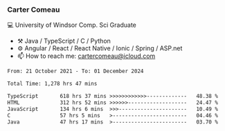 ### Carter Comeau

💻 University of Windsor Comp. Sci Graduate

- ⚒️ Java / TypeScript / C / Python
- ⚙️ Angular / React / React Native / Ionic / Spring / ASP.net
- 📫 How to reach me: cartercomeau@icloud.com

<!--START_SECTION:waka-->

```txt
From: 21 October 2021 - To: 01 December 2024

Total Time: 1,278 hrs 47 mins

TypeScript       618 hrs 37 mins >>>>>>>>>>>>-------------   48.38 %
HTML             312 hrs 52 mins >>>>>>-------------------   24.47 %
JavaScript       134 hrs 6 mins  >>>----------------------   10.49 %
C                57 hrs 5 mins   >------------------------   04.46 %
Java             47 hrs 17 mins  >------------------------   03.70 %
```

<!--END_SECTION:waka-->
